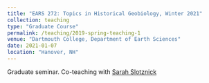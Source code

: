 ```yaml
---
title: "EARS 272: Topics in Historical Geobiology, Winter 2021"
collection: teaching
type: "Graduate Course"
permalink: /teaching/2019-spring-teaching-1
venue: "Dartmouth College, Department of Earth Sciences"
date: 2021-01-07
location: "Hanover, NH"
---
```


Graduate seminar. Co-teaching with [Sarah Slotznick](https://faculty-directory.dartmouth.edu/sarah-p-slotznick)
